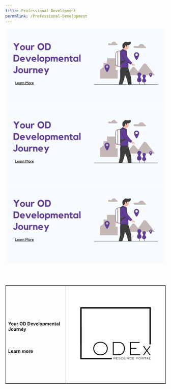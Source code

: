 ```yaml
---
title: Professional Development
permalink: /Professional-Development
---
```

![Alt text for image on Isomer site](/images/ODjourneytest.jpg)
<br>![Alt text for image on Isomer site](/images/ODJourneyTest.jpg)
<br> ![Alt text for image on Isomer site](/images/ODJourneyTest.jpg)


<br><br><table width="400" border="1" cellpadding="1">
#### <tr><td><h4>Your OD Developmental Journey</h4><br><br><strong> Learn more</strong></td><td>![Alt text for image on Isomer site](/images/Black.png)</td></tr>